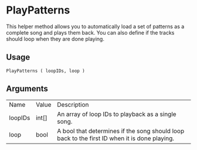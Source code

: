 # PlayPatterns

This helper method allows you to automatically load a set of patterns as a complete song and plays them back. You can also define if the tracks should loop when they are done playing.

## Usage

`PlayPatterns ( loopIDs, loop )`

## Arguments

<table>
  <tr>
    <td>Name</td>
    <td>Value</td>
    <td>Description</td>
  </tr>
  <tr>
    <td>loopIDs</td>
    <td>int[]</td>
    <td>An array of loop IDs to playback as a single song.</td>
  </tr>
  <tr>
    <td>loop</td>
    <td>bool</td>
    <td>A bool that determines if the song should loop back to the first ID when it is done playing.</td>
  </tr>
</table>


